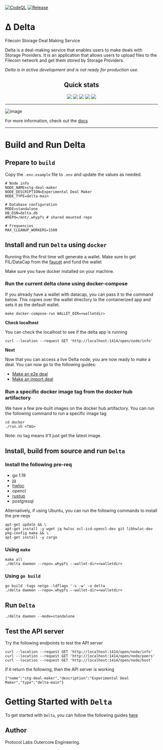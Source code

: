 [![CodeQL](https://img.shields.io/github/actions/workflow/status/application-research/delta/codeql.yml?label=CodeQL&style=for-the-badge)](https://github.com/application-research/delta/actions/workflows/codeql.yml)
[![Release](https://img.shields.io/github/v/release/application-research/delta?display_name=release&style=for-the-badge)](https://github.com/application-research/delta/releases)

# Δ Delta
Filecoin Storage Deal Making Service

Delta is a deal-making service that enables users to make deals with Storage Providers. It is an application that allows users to upload files to the Filecoin network and get them stored by Storage Providers.

*Delta is in active development and is not ready for production use.*

<div align="center">

## Quick stats
[![](https://img.shields.io/badge/dynamic/json?style=for-the-badge&label=Total%20successful%20deals%20made&color=brightgreen&query=total_deals_succeeded&url=https%3A%2F%2Fglobal.delta.store%2Fopen%2Fstats%2Ftotals%2Finfo)]()
[![](https://img.shields.io/badge/dynamic/json?style=for-the-badge&label=Total%20successful%20end-to-end%20deals&query=total_e2e_succeeded&color=brightgreen&url=https%3A%2F%2Fglobal.delta.store%2Fopen%2Fstats%2Ftotals%2Finfo)]()
[![](https://img.shields.io/badge/dynamic/json?style=for-the-badge&label=Total%20successful%20import%20deals&color=brightgreen&query=total_import_succeeded&url=https%3A%2F%2Fglobal.delta.store%2Fopen%2Fstats%2Ftotals%2Finfo)]()
[![](https://img.shields.io/badge/dynamic/json?style=for-the-badge&label=Number%20of%20SPs%we%20work%20with&color=brightgreen&query=total_number_of_sps_worked_with&url=https%3A%2F%2Fglobal.delta.store%2Fopen%2Fstats%2Ftotals%2Finfo)]()
[![](https://img.shields.io/badge/dynamic/json?style=for-the-badge&label=Total%20no.%20of%20unique%20delta%20nodes&color=brightgreen&query=total_number_of_unique_delta_nodes&url=https%3A%2F%2Fglobal.delta.store%2Fopen%2Fstats%2Ftotals%2Finfo)]()


</div>

---

![image](https://user-images.githubusercontent.com/4479171/226853191-e19e8fa4-abc1-4652-970f-d3d6cea0df13.png)

For more information, check out the [docs](docs)

---

# Build and Run Delta

## Prepare to `build`
Copy the `.env.example` file to `.env` and update the values as needed.

```
# Node info
NODE_NAME=stg-deal-maker
NODE_DESCRIPTION=Experimental Deal Maker
NODE_TYPE=delta-main

# Database configuration
MODE=standalone
DB_DSN=delta.db
#REPO=/mnt/.whypfs # shared mounted repo

# Frequencies
MAX_CLEANUP_WORKERS=1500
```

## Install and run `Delta` using `docker`

Running this the first time will generate a wallet. Make sure to get FIL/DataCap from the [faucet](https://verify.glif.io/) and fund the wallet

Make sure you have docker installed on your machine.

### Run the current delta clone using docker-compose
If you already have a wallet with datacap, you can pass it to the command below. This copies over the wallet directory to the containerized app and sets it as the default wallet.
```
make docker-compose-run WALLET_DIR=<walletdir>
```

**Check localhost**

You can check the localhost to see if the delta app is running
```
curl --location --request GET 'http://localhost:1414/open/node/info'
```

**Next**

Now that you can access a live Delta node, you are now ready to make a deal. You can now go to the following guides:

- [Make an e2e deal](docs/make-e2e-deal.md)
- [Make an import deal](docs/make-import-deal.md)


### Run a specific docker image tag from the docker hub artifactory
We have a few pre-built images on the docker hub artifactory. You can run the following command to run a specific image tag
```
cd docker
./run.sh <TAG> 
```
Note: no tag means it'll just get the latest image.

## Install, build from source and run `Delta`
### Install the following pre-req
- go 1.19
- [jq](https://stedolan.github.io/jq/)
- [hwloc](https://www.open-mpi.org/projects/hwloc/)
- opencl
- [rustup](https://rustup.rs/)
- postgresql

Alternatively, if using Ubuntu, you can run the following commands to install the pre-reqs
```
apt-get update && \
apt-get install -y wget jq hwloc ocl-icd-opencl-dev git libhwloc-dev pkg-config make && \
apt-get install -y cargo
```

### Using `make`
```
make all
./delta daemon --repo=.whypfs --wallet-dir=<walletdir>
```

### Using `go build`
```
go build -tags netgo -ldflags '-s -w' -o delta
./delta daemon --repo=.whypfs --wallet-dir=<walletdir>
```

## Run `Delta`
```
./delta daemon --mode=standalone
```

## Test the API server
Try the following endpoints to test the API server
```
curl --location --request GET 'http://localhost:1414/open/node/info'
curl --location --request GET 'http://localhost:1414/open/node/peers'
curl --location --request GET 'http://localhost:1414/open/node/host'
```

If it return the following, then the API server is working
```
{"name":"stg-deal-maker","description":"Experimental Deal Maker","type":"delta-main"}
```


# Getting Started with `Delta`
To get started with `Delta`, you can follow the following guides [here](docs)

## Author
Protocol Labs Outercore Engineering.
